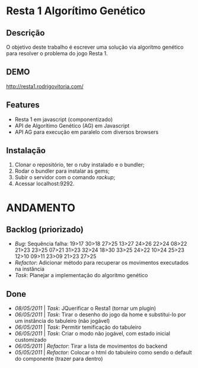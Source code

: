 Resta 1 Algorítimo Genético
===========================

Descrição
---------

O objetivo deste trabalho é escrever uma solução via algorítmo genético
para resolver o problema do jogo Resta 1.

DEMO
----

http://resta1.rodrigovitoria.com/

Features
--------

- Resta 1 em javascript (componentizado)
- API de Algorítimo Genético (AG) em Javascript
- API AG para execução em paralelo com diversos browsers


Instalação
----------

1. Clonar o repositório, ter o ruby instalado e o bundler;
2. Rodar o bundler para instalar as gems;
3. Subir o servidor com o comando _rackup_;
4. Acessar localhost:9292.


ANDAMENTO
=========

Backlog (priorizado)
--------------------

- _Bug_: Sequência falha: 19>17 30>18 27>25 13>27 24>26 22>24 08>22 21>23 23>25 07>21 31>23 32>24 18>30 33>25 24>22 10>24 25>23 12>10 09>11 23>09 21>23 27>25 
- _Refactor_: Adicionar método para recuperar os movimentos executados na instância
- _Task_: Planejar a implementação do algoritmo genético


Done
----

- _08/05/2011_ | _Task_: JQuerificar o Resta1 (tornar um plugin)
- _06/05/2011_ | _Task_: Tirar o desenho do jogo da home e substitui-lo por um instância do tabuleiro (não jogável)
- _06/05/2011_ | _Task_: Permitir temificação do tabuleiro
- _06/05/2011_ | _Task_: Criar o modo não jogável, com estado inicial customizado
- _06/05/2011_ | _Refactor_: Tirar a lista de movimentos do backend
- _05/05/2011_ | _Refactor_: Colocar o html do tabuleiro como sendo o default do componente (trazer para dentro)
